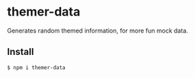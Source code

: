 # themer-data

Generates random themed information, for more fun mock data.

## Install

```
$ npm i themer-data
```